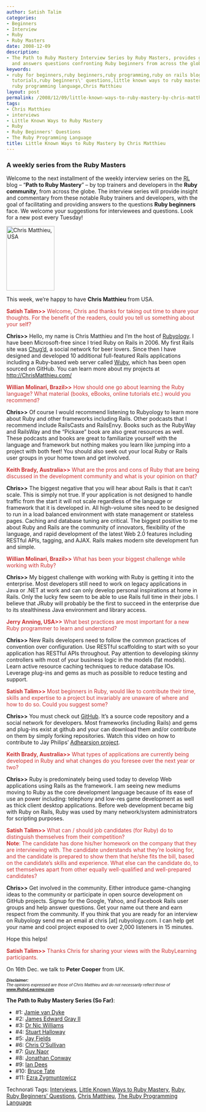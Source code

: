 ```yaml
---
author: Satish Talim
categories:
- Beginners
- Interview
- Ruby
- Ruby Masters
date: 2008-12-09
description:
- The Path to Ruby Mastery Interview Series by Ruby Masters, provides guidance to
  and answers questions confronting Ruby beginners from across the globe.
keywords:
- ruby for beginners,ruby beginners,ruby programming,ruby on rails blog,rails blog,rails
  tutorials,ruby beginners\' questions,little known ways to ruby mastery,ruby masters,interviews,ruby,the
  ruby programming language,Chris Matthieu
layout: post
permalink: /2008/12/09/little-known-ways-to-ruby-mastery-by-chris-matthieu/
tags:
- Chris Matthieu
- interviews
- Little Known Ways to Ruby Mastery
- Ruby
- Ruby Beginners' Questions
- The Ruby Programming Language
title: Little Known Ways to Ruby Mastery by Chris Matthieu
---
```


<div>
  <h3>
    A weekly series from the Ruby Masters
  </h3>
  
  <p class="update">
    Welcome to the next installment of the weekly interview series on the <abbr title="RubyLearning">RL</abbr> blog &#8211; &#8220;<strong>Path to Ruby Mastery</strong>&#8221; &#8211; by top trainers and developers in the <strong>Ruby community</strong>, from across the globe. The interview series will provide insight and commentary from these notable Ruby trainers and developers, with the goal of facilitating and providing answers to the questions <strong>Ruby beginners</strong> face. We welcome your suggestions for interviewees and questions. Look for a new post every Tuesday!
  </p>
  
  <p>
    <img class="alignright" src="http://rubylearning.com/images/chris_clouds.jpg" alt="Chris Matthieu, USA" title="Chris Matthieu, USA" width="125" height="168" />
  </p>
  
  <p>
    <span class="drop_cap">T</span>his week, we&#8217;re happy to have <strong>Chris Matthieu</strong> from USA.
  </p>
  
  <p>
    <span style="color:#CC3333;"><strong>Satish Talim>></strong> Welcome, Chris and thanks for taking out time to share your thoughts. For the benefit of the readers, could you tell us something about your self?</span>
  </p>
  
  <p>
    <strong>Chris>></strong> Hello, my name is Chris Matthieu and I&#8217;m the host of <a href="http://www.rubyology.com/">Rubyology</a>. I have been Microsoft-free since I tried Ruby on Rails in 2006. My first Rails site was <a href="http://chugd.com/">Chug&#8217;d</a>, a social network for beer lovers. Since then I have designed and developed 10 additional full-featured Rails applications including a Ruby-based web server called <a href="http://wuby.org/">Wuby</a>, which has been open sourced on GitHub. You can learn more about my projects at <a href="http://chrismatthieu.com/">http://ChrisMatthieu.com/</a>
  </p>
  
  <p>
    <span style="color:#CC3333;"><strong>Willian Molinari, Brazil>></strong> How should one go about learning the Ruby language? What material (books, eBooks, online tutorials etc.) would you recommend?</span>
  </p>
  
  <p>
    <strong>Chris>></strong> Of course I would recommend listening to Rubyology to learn more about Ruby and other frameworks including Rails. Other podcasts that I recommend include RailsCasts and RailsEnvy. Books such as the RubyWay and RailsWay and the &#8220;Pickaxe&#8221; book are also great resources as well. These podcasts and books are great to familiarize yourself with the language and framework but nothing makes you learn like jumping into a project with both feet! You should also seek out your local Ruby or Rails user groups in your home town and get involved.
  </p>
  
  <p>
    <span style="color:#CC3333;"><strong>Keith Brady, Australia>></strong> What are the pros and cons of Ruby that are being discussed in the development community and what is your opinion on that?</span>
  </p>
  
  <p>
    <strong>Chris>></strong> The biggest negative that you will hear about Rails is that it can&#8217;t scale. This is simply not true. If your application is not designed to handle traffic from the start it will not scale regardless of the language or framework that it is developed in. All high-volume sites need to be designed to run in a load balanced environment with state management or stateless pages. Caching and database tuning are critical. The biggest positive to me about Ruby and Rails are the community of innovators, flexibility of the language, and rapid development of the latest Web 2.0 features including RESTful APIs, tagging, and AJAX. Rails makes modern site development fun and simple.
  </p>
  
  <p>
    <span style="color:#CC3333;"><strong>Willian Molinari, Brazil>></strong> What has been your biggest challenge while working with Ruby?</span>
  </p>
  
  <p>
    <strong>Chris>></strong> My biggest challenge with working with Ruby is getting it into the enterprise. Most developers still need to work on legacy applications in Java or .NET at work and can only develop personal inspirations at home in Rails. Only the lucky few seem to be able to use Rails full time in their jobs. I believe that JRuby will probably be the first to succeed in the enterprise due to its stealthiness Java environment and library access.
  </p>
  
  <p>
    <span style="color:#CC3333;"><strong>Jerry Anning, USA>></strong> What best practices are most important for a new Ruby programmer to learn and understand?</span>
  </p>
  
  <p>
    <strong>Chris>></strong> New Rails developers need to follow the common practices of convention over configuration. Use RESTful scaffolding to start with so your application has RESTful APIs throughout. Pay attention to developing skinny controllers with most of your business logic in the models (fat models). Learn active resource caching techniques to reduce database IOs. Leverage plug-ins and gems as much as possible to reduce testing and support.
  </p>
  
  <p>
    <span style="color:#CC3333;"><strong>Satish Talim>></strong> Most beginners in Ruby, would like to contribute their time, skills and expertise to a project but invariably are unaware of where and how to do so. Could you suggest some?</span>
  </p>
  
  <p>
    <strong>Chris>></strong> You must check out <a href="http://github.com/">GitHub</a>. It&#8217;s a source code repository and a social network for developers. Most frameworks (including Rails) and gems and plug-ins exist at github and your can download them and/or contribute on them by simply forking repositories. Watch this video on how to contribute to Jay Philips&#8217; <a href="http://blip.tv/file/1249560/">Adhearsion project</a>.
  </p>
  
  <p>
    <span style="color:#CC3333;"><strong>Keith Brady, Australia>></strong> What types of applications are currently being developed in Ruby and what changes do you foresee over the next year or two?</span>
  </p>
  
  <p>
    <strong>Chris>></strong> Ruby is predominately being used today to develop Web applications using Rails as the framework. I am seeing new mediums moving to Ruby as the core development language because of its ease of use an power including: telephony and low-res game development as well as thick client desktop applications. Before web development became big with Ruby on Rails, Ruby was used by many network/system administrators for scripting purposes.
  </p>
  
  <p>
    <span style="color:#CC3333;"><strong>Satish Talim>></strong> What can / should job candidates (for Ruby) do to distinguish themselves from their competition?<br /><strong>Note</strong>: The candidate has done his/her homework on the company that they are interviewing with. The candidate understands what they&#8217;re looking for, and the candidate is prepared to show them that he/she fits the bill, based on the candidate&#8217;s skills and experience. What else can the candidate do, to set themselves apart from other equally well-qualified and well-prepared candidates?</span>
  </p>
  
  <p>
    <strong>Chris>></strong> Get involved in the community. Either introduce game-changing ideas to the community or participate in open source development on GitHub projects. Signup for the Google, Yahoo, and Facebook Rails user groups and help answer questions. Get your name out there and earn respect from the community. If you think that you are ready for an interview on Rubyology send me an email at chris [at] rubyology.com. I can help get your name and cool project exposed to over 2,000 listeners in 15 minutes.
  </p>
  
  <p>
    Hope this helps!
  </p>
  
  <p>
    <span style="color:#CC3333;"><strong>Satish Talim>></strong> Thanks Chris for sharing your views with the RubyLearning participants.</span>
  </p>
  
  <p class="note">
    On 16th Dec. we talk to <strong>Peter Cooper</strong> from UK.
  </p>
  
  <p>
    <span style="font-size: 8pt; font-family: Arial;"><i><strong>Disclaimer:</strong></i></span><br /><span style="font-size: 8pt; font-family: Arial;"><i>The opinions expressed are those of Chris Matthieu and do not necessarily reflect those of <strong><a href="http://rubylearning.com/">www.RubyLearning.com</a></strong>.</i></span>
  </p>
  
  <p>
    <strong>The Path to Ruby Mastery Series (So Far)</strong>:
  </p>
  
  <ul>
    <li>
      #1: <a href="http://rubylearning.com/blog/2008/09/23/little-known-ways-to-ruby-mastery-by-jamie-van-dyke/">Jamie van Dyke</a>
    </li>
    <li>
      #2: <a href="http://rubylearning.com/blog/2008/09/30/little-known-ways-to-ruby-mastery-by-james-edward-gray-ii/">James Edward Gray II</a>
    </li>
    <li>
      #3: <a href="http://rubylearning.com/blog/2008/10/07/little-known-ways-to-ruby-mastery-by-dr-nic-williams/">Dr Nic Williams</a>
    </li>
    <li>
      #4: <a href="http://rubylearning.com/blog/2008/10/14/little-known-ways-to-ruby-mastery-by-stuart-halloway/">Stuart Halloway</a>
    </li>
    <li>
      #5: <a href="http://rubylearning.com/blog/2008/10/21/little-known-ways-to-ruby-mastery-by-jay-fields/">Jay Fields</a>
    </li>
    <li>
      #6: <a href="http://rubylearning.com/blog/2008/10/28/little-known-ways-to-ruby-mastery-by-chris-osullivan/">Chris O&#8217;Sullivan</a>
    </li>
    <li>
      #7: <a href="http://rubylearning.com/blog/2008/11/04/little-known-ways-to-ruby-mastery-by-guy-naor/">Guy Naor</a>
    </li>
    <li>
      #8: <a href="http://rubylearning.com/blog/2008/11/11/little-known-ways-to-ruby-mastery-by-jonathan-conway/">Jonathan Conway</a>
    </li>
    <li>
      #9: <a href="http://rubylearning.com/blog/2008/11/18/little-known-ways-to-ruby-mastery-by-ian-dees/">Ian Dees</a>
    </li>
    <li>
      #10: <a href="http://rubylearning.com/blog/2008/11/25/little-known-ways-to-ruby-mastery-by-bruce-tate/">Bruce Tate</a>
    </li>
    <li>
      #11: <a href="http://rubylearning.com/blog/2008/12/02/little-known-ways-to-ruby-mastery-by-ezra-zygmuntowicz/">Ezra Zygmuntowicz</a>
    </li>
  </ul>
</div>

Technorati Tags: <a href="http://technorati.com/tag/Interviews" rel="tag">Interviews</a>, <a href="http://technorati.com/tag/Little+Known+Ways+to+Ruby+Mastery" rel="tag">Little Known Ways to Ruby Mastery</a>, <a href="http://technorati.com/tag/Ruby" rel="tag">Ruby</a>, <a href="http://technorati.com/tag/Ruby+Beginners%26%238217%3B+Questions" rel="tag">Ruby Beginners&#8217; Questions</a>, <a href="http://technorati.com/tag/Chris+Matthieu" rel="tag">Chris Matthieu</a>, <a href="http://technorati.com/tag/The+Ruby+Programming+Language" rel="tag">The Ruby Programming Language</a>
